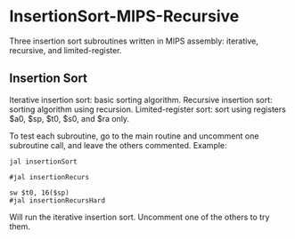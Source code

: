 # InsertionSort-MIPS-Recursive
Three insertion sort subroutines written in MIPS assembly: iterative, recursive, and limited-register.

Insertion Sort
--------------
Iterative insertion sort: basic sorting algorithm.
Recursive insertion sort: sorting algorithm using recursion.
Limited-register sort: sort using registers $a0, $sp, $t0, $s0, and $ra only.


To test each subroutine, go to the main routine and uncomment one subroutine call, and leave the others commented.
Example:

	jal insertionSort

	#jal insertionRecurs

	sw $t0, 16($sp)
	#jal insertionRecursHard
  
  Will run the iterative insertion sort. Uncomment one of the others to try them.
